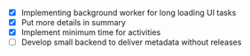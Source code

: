 * [x] Implementing background worker for long loading UI tasks
* [x] Put more details in summary
* [x] Implement minimum time for activities
* [ ] Develop small backend to deliver metadata without releases 
